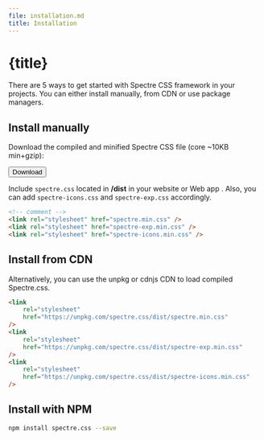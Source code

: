 ```yaml
---
file: installation.md
title: Installation
---
```


<script>
    import {Button} from '$lib'
</script>

# {title}

There are 5 ways to get started with Spectre CSS framework in your projects. You
can either install manually, from CDN or use package managers.

## Install manually

Download the compiled and minified Spectre CSS file (core ~10KB min+gzip):

<p><Button variant="primary">Download</Button></p>

Include `spectre.css` located in **/dist** in your website or Web app . Also,
you can add `spectre-icons.css` and `spectre-exp.css` accordingly.

```html
<!-- comment -->
<link rel="stylesheet" href="spectre.min.css" />
<link rel="stylesheet" href="spectre-exp.min.css" />
<link rel="stylesheet" href="spectre-icons.min.css" />
```

## Install from CDN

Alternatively, you can use the unpkg or cdnjs CDN to load compiled Spectre.css.

```html
<link
    rel="stylesheet"
    href="https://unpkg.com/spectre.css/dist/spectre.min.css"
/>
<link
    rel="stylesheet"
    href="https://unpkg.com/spectre.css/dist/spectre-exp.min.css"
/>
<link
    rel="stylesheet"
    href="https://unpkg.com/spectre.css/dist/spectre-icons.min.css"
/>
```

## Install with NPM

```sh
npm install spectre.css --save
```
